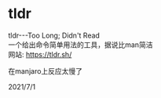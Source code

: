 # tldr

tldr---Too Long; Didn't Read  
一个给出命令简单用法的工具，据说比man简洁  
网站: https://tldr.sh/  

在manjaro上反应太慢了  


2021/7/1  
